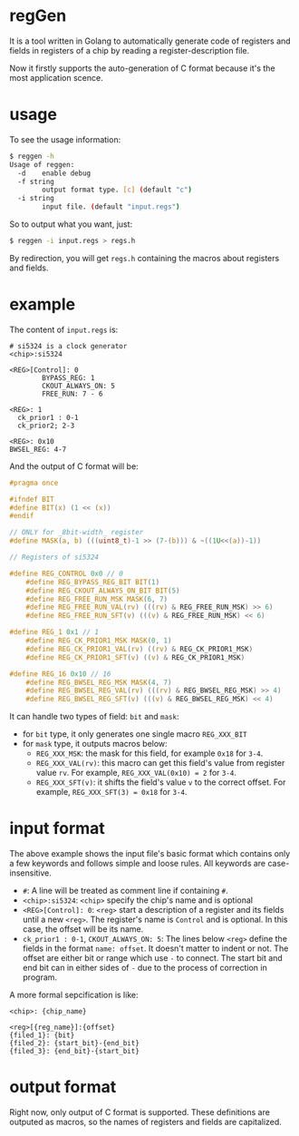 # regGen

It is a tool written in Golang to automatically generate code of registers and
fields in registers of a chip by reading a register-description file.

Now it firstly supports the auto-generation of C format because it's the most
application scence.

# usage

To see the usage information:

```sh
$ reggen -h
Usage of reggen:
  -d    enable debug
  -f string
        output format type. [c] (default "c")
  -i string
        input file. (default "input.regs")
```

So to output what you want, just:

```sh
$ reggen -i input.regs > regs.h
```

By redirection, you will get `regs.h` containing the macros about registers and
fields.

# example

The content of `input.regs` is:

```
# si5324 is a clock generator
<chip>:si5324

<REG>[Control]: 0
        BYPASS_REG: 1
        CKOUT_ALWAYS_ON: 5
        FREE_RUN: 7 - 6 

<REG>: 1
  ck_prior1 : 0-1 
  ck_prior2; 2-3

<REG>: 0x10
BWSEL_REG: 4-7
```

And the output of C format will be:

```c
#pragma once

#ifndef BIT
#define BIT(x) (1 << (x))
#endif

// ONLY for _8bit-width_ register
#define MASK(a, b) (((uint8_t)-1 >> (7-(b))) & ~((1U<<(a))-1))

// Registers of si5324

#define REG_CONTROL 0x0 // 0
	#define REG_BYPASS_REG_BIT BIT(1)
	#define REG_CKOUT_ALWAYS_ON_BIT BIT(5)
	#define REG_FREE_RUN_MSK MASK(6, 7)
	#define REG_FREE_RUN_VAL(rv) (((rv) & REG_FREE_RUN_MSK) >> 6)
	#define REG_FREE_RUN_SFT(v) (((v) & REG_FREE_RUN_MSK) << 6)

#define REG_1 0x1 // 1
	#define REG_CK_PRIOR1_MSK MASK(0, 1)
	#define REG_CK_PRIOR1_VAL(rv) ((rv) & REG_CK_PRIOR1_MSK)
	#define REG_CK_PRIOR1_SFT(v) ((v) & REG_CK_PRIOR1_MSK)

#define REG_16 0x10 // 16
	#define REG_BWSEL_REG_MSK MASK(4, 7)
	#define REG_BWSEL_REG_VAL(rv) (((rv) & REG_BWSEL_REG_MSK) >> 4)
	#define REG_BWSEL_REG_SFT(v) (((v) & REG_BWSEL_REG_MSK) << 4)

```

It can handle two types of field: `bit` and `mask`:
- for `bit` type, it only generates one single macro `REG_XXX_BIT`
- for `mask` type, it outputs macros below:
	- `REG_XXX_MSK`: the mask for this field, for example `0x18` for `3-4`.
	- `REG_XXX_VAL(rv)`: this macro can get this field's value from register 
	  value `rv`. For example, `REG_XXX_VAL(0x10) = 2` for `3-4`.
	- `REG_XXX_SFT(v)`: it shifts the field's value `v` to the correct offset.
	  For example, `REG_XXX_SFT(3) = 0x18` for `3-4`.

# input format

The above example shows the input file's basic format which contains only a few
keywords and follows simple and loose rules. All keywords are case-insensitive.

- `#`: A line will be treated as comment line if containing `#`.
- `<chip>:si5324`: `<chip>` specify the chip's name and is optional
- `<REG>[Control]: 0`: `<reg>` start a description of a register and its fields
  until a new `<reg>`. The register's name is `Control` and is optional. In this
  case, the offset will be its name.
- `ck_prior1 : 0-1`, `CKOUT_ALWAYS_ON: 5`: The lines below `<reg>` define the
  fields in the format `name: offset`. It doesn't matter to indent or not.
  The offset are either bit or range which use `-` to connect. The start bit and
  end bit can in either sides of `-` due to the process of correction in program.
  
A more formal sepcification is like:
```
<chip>: {chip_name}

<reg>[{reg_name}]:{offset}
{filed_1}: {bit}
{filed_2}: {start_bit}-{end_bit}
{filed_3}: {end_bit}-{start_bit}
```

# output format

Right now, only output of C format is supported. These definitions are outputed
as macros, so the names of registers and fields are capitalized.
